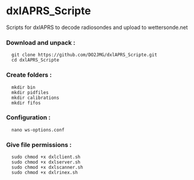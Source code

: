 # dxlAPRS_Scripte

Scripts for dxlAPRS to decode radiosondes and upload to wettersonde.net

### Download and unpack :

```
  git clone https://github.com/DO2JMG/dxlAPRS_Scripte.git
  cd dxlAPRS_Scripte
```

### Create folders :

```
  mkdir bin
  mkdir pidfiles
  mkdir calibrations
  mkdir fifos
```

### Configuration :

```
  nano ws-options.conf
```

### Give  file permissions :

```
  sudo chmod +x dxlclient.sh
  sudo chmod +x dxlserver.sh
  sudo chmod +x dxlscanner.sh
  sudo chmod +x dxlrinex.sh
```
